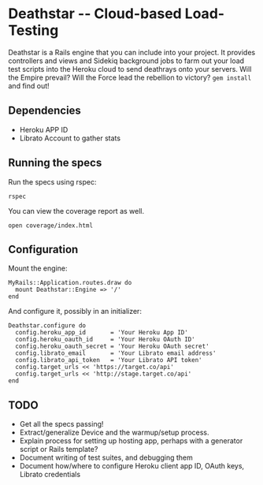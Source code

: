 # Deathstar -- Cloud-based Load-Testing

Deathstar is a Rails engine that you can include into your project. It
provides controllers and views and Sidekiq background jobs to farm out
your load test scripts into the Heroku cloud to send deathrays onto
your servers. Will the Empire prevail? Will the Force lead the rebellion
to victory? `gem install` and find out!

## Dependencies

* Heroku APP ID
* Librato Account to gather stats

## Running the specs

Run the specs using rspec:

    rspec

You can view the coverage report as well.

    open coverage/index.html

## Configuration

Mount the engine:

    MyRails::Application.routes.draw do
      mount Deathstar::Engine => '/'
    end

And configure it, possibly in an initializer:

    Deathstar.configure do
      config.heroku_app_id       = 'Your Heroku App ID'
      config.heroku_oauth_id     = 'Your Heroku OAuth ID'
      config.heroku_oauth_secret = 'Your Heroku OAuth secret'
      config.librato_email       = 'Your Librato email address'
      config.librato_api_token   = 'Your Librato API token'
      config.target_urls << 'https://target.co/api'
      config.target_urls << 'http://stage.target.co/api'
    end

## TODO

* Get all the specs passing!
* Extract/generalize Device and the warmup/setup process.
* Explain process for setting up hosting app, perhaps with a generator script or Rails template?
* Document writing of test suites, and debugging them
* Document how/where to configure Heroku client app ID, OAuth keys, Librato credentials
